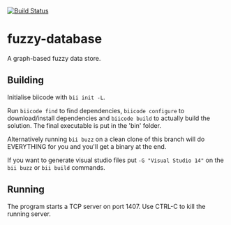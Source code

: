 [![Build Status](https://magnum.travis-ci.com/matann/fuzzy-database.svg?token=9y2FhEje8Gso8srsgnQj&branch=asio-initial)](https://magnum.travis-ci.com/matann/fuzzy-database)

# fuzzy-database
A graph-based fuzzy data store.

## Building
Initialise biicode with `bii init -L`.

Run `biicode find` to find dependencies, `biicode configure` to download/install dependencies 
and `biicode build` to actually build the solution. The final executable is put in the 'bin' folder. 

Alternatively running `bii buzz` on a clean clone of this branch will do EVERYTHING for you and you'll
 get a binary at the end. 

If you want to generate visual studio files put `-G "Visual Studio 14"` on the `bii buzz` or `bii build` commands.

## Running
The program starts a TCP server on port 1407. Use CTRL-C to kill the running server.
